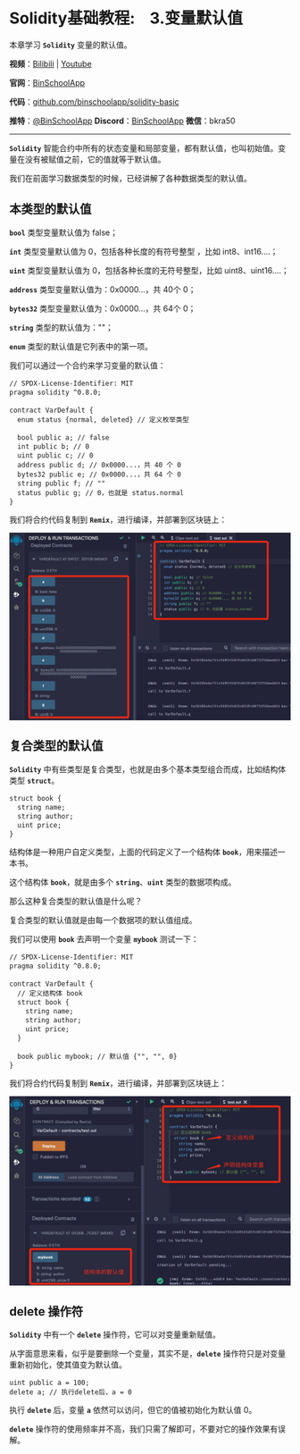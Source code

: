 # Solidity基础教程:&nbsp;&nbsp;&nbsp;&nbsp;3.变量默认值

本章学习 **`Solidity`** 变量的默认值。

**视频**：[Bilibili](https://#)  |  [Youtube](https://#)

**官网**：[BinSchoolApp](https://binschool.app)

**代码**：[github.com/binschoolapp/solidity-basic](https://github.com/binschoolapp/solidity-basic)

**推特**：[@BinSchoolApp](https://twitter.com/BinSchoolApp)    **Discord**：[BinSchoolApp](https://discord.gg/PB2YEvggWq)   **微信**：bkra50 

-----

**`Solidity`** 智能合约中所有的状态变量和局部变量，都有默认值，也叫初始值。变量在没有被赋值之前，它的值就等于默认值。

我们在前面学习数据类型的时候，已经讲解了各种数据类型的默认值。

## 本类型的默认值

**`bool`** 类型变量默认值为 false；

**`int`** 类型变量默认值为 0，包括各种长度的有符号整型 ，比如 int8、int16....；

**`uint`** 类型变量默认值为 0，包括各种长度的无符号整型，比如 uint8、uint16....；

**`address`** 类型变量默认值为：0x0000...，共 40个 0；

**`bytes32`** 类型变量默认值为：0x0000...，共 64个 0；

**`string`** 类型的默认值为：""；

**`enum`** 类型的默认值是它列表中的第一项。

我们可以通过一个合约来学习变量的默认值：

```solidity
// SPDX-License-Identifier: MIT
pragma solidity ^0.8.0;

contract VarDefault { 
  enum status {normal, deleted} // 定义枚举类型 

  bool public a; // false 
  int public b; // 0
  uint public c; // 0
  address public d; // 0x0000...，共 40 个 0 
  bytes32 public e; // 0x0000...，共 64 个 0
  string public f; // ""
  status public g; // 0，也就是 status.normal
}
```

我们将合约代码复制到 **`Remix`**，进行编译，并部署到区块链上：

<p align="center"><img src="./img/default-variable.png" align="middle" width="800px"/></p>

## 复合类型的默认值

**`Solidity`** 中有些类型是复合类型，也就是由多个基本类型组合而成，比如结构体类型 **`struct`**。

```solidity
struct book {
  string name;
  string author;
  uint price;
}
```

结构体是一种用户自定义类型，上面的代码定义了一个结构体 **`book`**，用来描述一本书。

这个结构体 **`book`**，就是由多个 **`string`**、**`uint`** 类型的数据项构成。

那么这种复合类型的默认值是什么呢？

复合类型的默认值就是由每一个数据项的默认值组成。

我们可以使用 **`book`** 去声明一个变量 **`mybook`** 测试一下：

```solidity
// SPDX-License-Identifier: MIT
pragma solidity ^0.8.0;

contract VarDefault { 
  // 定义结构体 book
  struct book {
    string name;
    string author;
    uint price;
  }

  book public mybook; // 默认值 {"", "", 0}
}
```

我们将合约代码复制到 **`Remix`**，进行编译，并部署到区块链上：

<p align="center"><img src="./img/default-struct.png" align="middle" width="800px"/></p>

## delete 操作符
**`Solidity`** 中有一个 **`delete`** 操作符，它可以对变量重新赋值。

从字面意思来看，似乎是要删除一个变量，其实不是，**`delete`** 操作符只是对变量重新初始化，使其值变为默认值。

```solidity
uint public a = 100;
delete a; // 执行delete后，a = 0
```

执行 **`delete`** 后，变量 **`a`** 依然可以访问，但它的值被初始化为默认值 0。

**`delete`** 操作符的使用频率并不高，我们只需了解即可，不要对它的操作效果有误解。